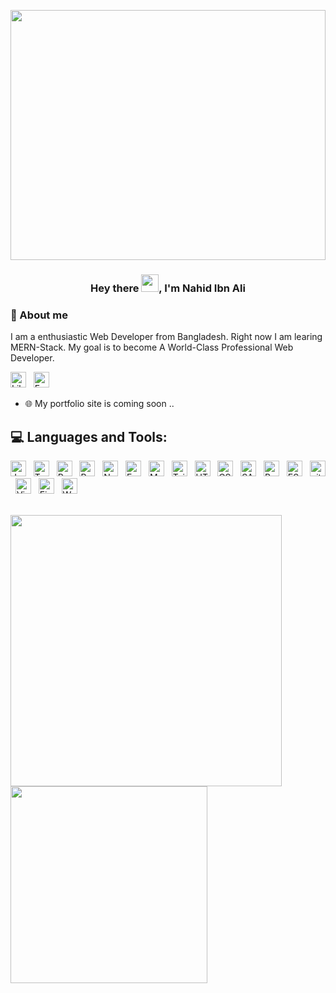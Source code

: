 <a href="#"><img width="100%" src="https://raw.githubusercontent.com/NahidIbnAli/for-hosting/bf786ea6e9d123659b8a71d64779b4197f7eb79b/Developer%20activity-bro.svg" height="400px"/></a>

<h3 align="center">Hey there <img src="https://media.giphy.com/media/hvRJCLFzcasrR4ia7z/giphy.gif" width="28">, I'm Nahid Ibn Ali </h3>

### 📖 About me

I am a enthusiastic Web Developer from Bangladesh. Right now I am learing MERN-Stack. My goal is to become A World-Class Professional Web Developer.

[<span><img src="https://img.shields.io/badge/Connect-282C34?logo=LinkedIn&logoColor=white" alt="LikedIn logo" title="LikedIn" height="25" /></span>](https://www.linkedin.com/in/nahid-ibn-ali-a51499220/)
&nbsp;
[<span><img src="https://img.shields.io/badge/Follow-282C34?logo=Facebook&logoColor=1877F2" alt="Facebook logo" title="Facebook" height="25" /></span>](https://www.facebook.com/NahidIbnAli/)
&nbsp;

- 🌐 My portfolio site is coming soon ..

## 💻 Languages and Tools:

<!-- https://simpleicons.org/ -->

<span><img src="https://img.shields.io/badge/JavaScript-282C34?logo=javascript&logoColor=F7DF1E" alt="JavaScript logo" title="JavaScript" height="25" /></span>
&nbsp;
<span><img src="https://img.shields.io/badge/TypeScript-282C34?logo=typescript&logoColor=3178C6" alt="TypeScript logo" title="TypeScript" height="25" /></span>
&nbsp;
<span><img src="https://img.shields.io/badge/ReactJS-282C34?logo=react&logoColor=61DAFB" alt="ReactJS logo" title="ReactJS" height="25" /></span>
&nbsp;
<span><img src="https://img.shields.io/badge/Redux-282C34?logo=redux&logoColor=764ABC" alt="Redux logo" title="Redux" height="25" /></span>
&nbsp;
<span><img src="https://img.shields.io/badge/Node.js-282C34?logo=node.js&logoColor=00F200" alt="Node.js logo" title="Node.js" height="25" /></span>
&nbsp;
<span><img src="https://img.shields.io/badge/Express-282C34?logo=express&logoColor=FFFFFF" alt="Express.js logo" title="Express.js" height="25" /></span>
&nbsp;
<span><img src="https://img.shields.io/badge/MongoDB-282C34?logo=mongodb&logoColor=47A248" alt="MongoDB logo" title="MongoDB" height="25" /></span>
&nbsp;
<span><img src="https://img.shields.io/badge/Tailwind%20CSS-282C34?logo=tailwind-css&logoColor=38B2AC" alt="TailwindCSS logo" title="TailwindCSS" height="25" /></span>
&nbsp;
<span><img src="https://img.shields.io/badge/HTML5-282C34?logo=html5&logoColor=E34F26" alt="HTML5 logo" title="HTML5" height="25" /></span>
&nbsp;
<span><img src="https://img.shields.io/badge/CSS3-282C34?logo=css3&logoColor=1572B6" alt="CSS3 logo" title="CSS3" height="25" /></span>
&nbsp;
<span><img src="https://img.shields.io/badge/Sass-282C34?logo=sass&logoColor=CC6699" alt="SASS logo" title="SASS" height="25" /></span>
&nbsp;
<span><img src="https://img.shields.io/badge/Bootstrap-282C34?logo=bootstrap&logoColor=7952B3" alt="Bootstrap logo" title="Bootstrap" height="25" /></span>
&nbsp;
<span><img src="https://img.shields.io/badge/ESLint-282C34?logo=eslint&logoColor=4B32C3" alt="ESLint logo" title="ESLint" height="25" /></span>
&nbsp;
<span><img src="https://img.shields.io/badge/git-282C34?logo=git&logoColor=F05032" alt="git logo" title="git" height="25" /></span>
&nbsp;
<span><img src="https://img.shields.io/badge/VS%20Code-282C34?logo=visual-studio-code&logoColor=007ACC" alt="Visual Studio Code logo" title="Visual Studio Code" height="25" /></span>
&nbsp;
<span><img src="https://img.shields.io/badge/Firebase-282C34?logo=firebase&logoColor=FFCA28" alt="Firebase logo" title="Firebase" height="25" /></span>
&nbsp;
<span><img src="https://img.shields.io/badge/WordPress-282C34?logo=wordPress&logoColor=21759B" alt="WordPress logo" title="WordPress" height="25" /></span>
&nbsp;

<br>
  <a href="#" title="NahidIbnAli">
    <img width="434" src="https://github-readme-stats.vercel.app/api?username=NahidIbnAli&show_icons=true&theme=react&border_color=61dafb&hide_border=true" />
  </a>
<br>
  <a href="#" title="NahidIbnAli">
    <img width="315"  src="https://github-readme-stats.vercel.app/api/top-langs/?username=NahidIbnAli&hide=c%23,powershell,Mathematica,Ruby,Objective-C,Objective-C%2b%2b,Cuda&title_color=61dafb&text_color=ffffff&icon_color=61dafb&bg_color=20232a&langs_count=8&layout=compact&border_color=61dafb&hide_border=true" />
  </a>
